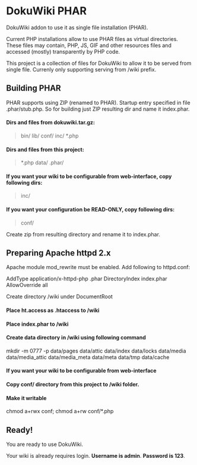 # DokuWiki PHAR

DokuWiki addon to use it as single file installation (PHAR).

Current PHP installations allow to use PHAR files as virtual directories. These files may contain, PHP, JS, GIF and other resources files and accessed (mostly) transparently by PHP code.

This project is a collection of files for DokuWiki to allow it to be served from single file.
Currenly only supporting serving from /wiki prefix.

## Building PHAR

PHAR supports using ZIP (renamed to PHAR). Startup entry specified in file .phar/stub.php.
So for building just ZIP resulting dir and name it index.phar.

#### Dirs and files from dokuwiki.tar.gz:

   > bin/
   > lib/
   > conf/
   > inc/
   > *.php

#### Dirs and files from this project:

   > *.php
   > data/
   > .phar/

#### If you want your wiki to be configurable from web-interface, copy following dirs:

   > inc/

#### If you want your configuration be READ-ONLY, copy following dirs:

   > conf/

Create zip from resulting directory and rename it to index.phar.

## Preparing Apache httpd 2.x

Apache module mod_rewrite must be enabled. Add following to httpd.conf:

  AddType application/x-httpd-php .phar
  DirectoryIndex index.phar
  AllowOverride all
  
Create directory /wiki under DocumentRoot

#### Place ht.access as .htaccess to /wiki

#### Place index.phar to /wiki

#### Create data directory in /wiki using following command

   mkdir -m 0777 -p data/pages data/attic data/index data/locks data/media data/media_attic data/media_meta data/meta data/tmp data/cache 

#### If you want your wiki to be configurable from web-interface

#### Copy conf/ directory from this project to /wiki folder.

#### Make it writable

   chmod a+rwx conf; chmod a+rw conf/*.php

## Ready!

You are ready to use DokuWiki. 

Your wiki is already requires login. **Username is admin**. **Password is 123**.

